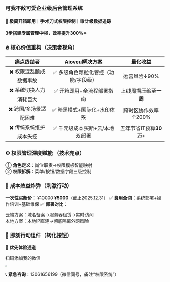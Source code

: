 ### **可我不敌可爱企业级后台管理系统**

#### 🚀 极简开箱即用｜手术刀式权限控制｜审计级数据追踪

**3步搭建专属管理中枢，效率提升300%+**

### 🔥 **核心价值重构（决策者视角）**

|     **痛点终结者**     |         **Aioveu解决方案**          |      **量化收益**       |
| :--------------------: | :---------------------------------: | :---------------------: |
| ✖️ 权限混乱酿成数据事故 | ✅ 多级角色颗粒化管控（功能/字段级） |      运营风险↓90%       |
| ✖️ 系统切换人力消耗巨大 |      ✅ 开箱即用+全流程部署指南      | 上线周期压缩至**一周**  |
| ✖️ 跨国/多场景适配困难  |     ✅ 暗黑模式+国际化+水印体系      |   跨时区协作效率↑200%   |
| ✖️ 传统系统维护成本失控 |   ✅ 千元级成本买断+云/本地双部署    | 五年节省IT预算**30万+** |

### ⚙️ **权限管理深度赋能** **（**技术亮点**）**

① **角色定义**：岗位职责→权限模板智能映射  
② **权限拆解**：菜单/按钮/数据字段三级控制  

### 💸 **成本效益炸弹（刺激行动）**

**一次性买断价：** ~~¥10000~~ **¥5000**（截止2025.12.31）
✅ **费用全包**：系统部署+操作培训+基础维保
✅ **部署对比**：

云端方案：域名备案→服务器租赁→实时访问  
本地方案：本地IP直连→彻底隔离外网风险  

### 🎯 **即刻行动组件（转化按钮）**

📱 **优先体验通道**

扫码添加我的微信

<img src="F:\G盘\一个人公司\个人图片\wxzsm.jpg" style="zoom: 25%;" />

📞 **紧急咨询**：13061656199（微信同号，备注“权限系统”）  
